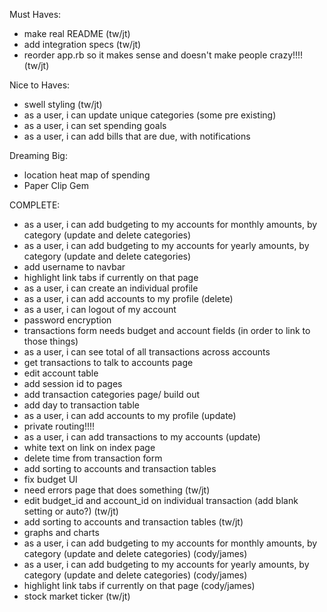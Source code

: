 

Must Haves:
- make real README (tw/jt)
- add integration specs (tw/jt)
- reorder app.rb so it makes sense and doesn't make people crazy!!!! (tw/jt)

Nice to Haves:
- swell styling (tw/jt)
- as a user, i can update unique categories (some pre existing)
- as a user, i can set spending goals
- as a user, i can add bills that are due, with notifications

Dreaming Big:
- location heat map of spending
- Paper Clip Gem

COMPLETE:
- as a user, i can add budgeting to my accounts for monthly amounts, by category (update and delete categories)
- as a user, i can add budgeting to my accounts for yearly amounts, by category (update and delete categories)
- add username to navbar
- highlight link tabs if currently on that page
- as a user, i can create an individual profile
- as a user, i can add accounts to my profile (delete)
- as a user, i can logout of my account
- password encryption
- transactions form needs budget and account fields (in order to link to those things)
- as a user, i can see total of all transactions across accounts
- get transactions to talk to accounts page
- edit account table
- add session id to pages
- add transaction categories page/ build out
- add day to transaction table
- as a user, i can add accounts to my profile (update)
- private routing!!!!
- as a user, i can add transactions to my accounts (update)
- white text on link on index page
- delete time from transaction form
- add sorting to accounts and transaction tables
- fix budget UI
- need errors page that does something (tw/jt)
- edit budget_id and account_id on individual transaction (add blank setting or auto?) (tw/jt)
- add sorting to accounts and transaction tables (tw/jt)
- graphs and charts
- as a user, i can add budgeting to my accounts for monthly amounts, by category (update and delete categories) (cody/james)
- as a user, i can add budgeting to my accounts for yearly amounts, by category (update and delete categories) (cody/james)
- highlight link tabs if currently on that page (cody/james)
- stock market ticker (tw/jt)

